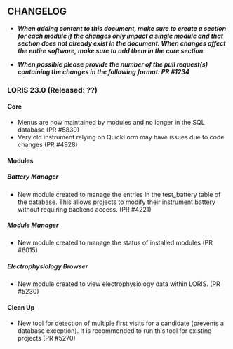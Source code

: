 ## CHANGELOG

- ***When adding content to this document, make sure to create a section for each module 
if the changes only impact a single module and that section does not already exist in
the document. When changes affect the entire software, make sure to add them in the 
core section.***

- ***When possible please provide the number of the pull request(s) containing the 
changes in the following format: PR #1234***

### LORIS 23.0 (Released: ??)


#### Core
- Menus are now maintained by modules and no longer in the SQL database (PR #5839)
- Very old instrument relying on QuickForm may have issues due to code changes (PR #4928)

#### Modules 

##### Battery Manager
 - New module created to manage the entries in the test_battery table of the database.
 This allows projects to modify their instrument battery without requiring backend access.
 (PR #4221)

##### Module Manager
 - New module created to manage the status of installed modules (PR #6015)

##### Electrophysiology Browser
 - New module created to view electrophysiology data within LORIS. (PR #5230)


#### Clean Up
- New tool for detection of multiple first visits for a candidate (prevents a database
 exception). It is recommended to run this tool for existing projects (PR #5270)
